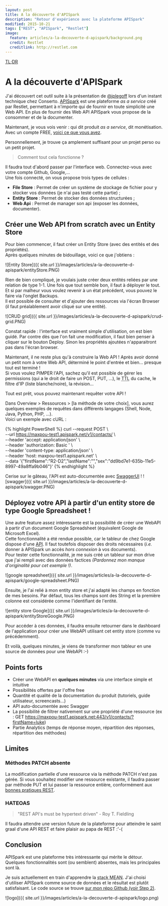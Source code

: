 ```yaml
---
layout: post
title: A la découverte d'APISpark
description: "Retour d'expérience avec la plateforme APISpark"
modified: 2015-10-21
tags: ["REST", "APISpark", "Restlet"]
image:
  feature: articles/a-la-decouverte-d-apispark/background.png
  credit: Restlet
  creditlink: http://restlet.com
---
```


[TL;DR](#points-forts)

# A la découverte d'APISpark

J'ai découvert cet outil suite à la présentation de [@jplegoff](https://twitter.com/jplegoff) lors d'un instant technique chez Conserto.
[APISpark](http://restlet.com/products/apispark/) est une plateforme *as a service* créé par Restlet, permettant à n'importe qui de fournir en toute simplicité une Web API. En plus de fournir des Web API APISpark vous propose de la consommer et de la documenter.

Maintenant, je vous vois venir : qui dit produit *as a service*, dit monétisation. Avec un compte FREE, [voici ce que vous avez](http://restlet.com/products/apispark/#pricing).

Personnellement, je trouve ça amplement suffisant pour un projet perso ou un petit projet.


> Comment tout cela fonctionne ?

Il faudra tout d'abord passer par l'interface web. Connectez-vous avec votre compte Github, Google,...  
Une fois connecté, on vous propose trois types de cellules :

* **File Store** : Permet de créer un système de stockage de fichier pour y stocker vos données (je n'ai pas testé cette partie) ;
* **Entity Store** : Permet de stocker des données structurées ;
* **Web Api** : Permet de manager son api (exposer les données, documenter).

## Créer une Web API from scratch avec un Entity Store

Pour bien commencer, il faut créer un Entity Store (avec des entités et des propriétés).  
Après quelques minutes de bidouillage, voici ce que j'obtiens :

![Entity Store]({{ site.url }}/images/articles/a-la-decouverte-d-apispark/entityStore.PNG)

Rien de bien compliqué, je voulais juste créer deux entités reliées par une relation de type 1-1. Une fois que tout semble bon, il faut à déployer le tout. Et si par malheur vous voulez revenir à un état précédent, vous pouvez le faire via l'onglet Backups.  
Il est possible de consulter et d'ajouter des ressources via l'écran Browser (il faut préalablement avoir cliqué sur une entité).

![CRUD grid]({{ site.url }}/images/articles/a-la-decouverte-d-apispark/crud-grid.PNG)

Constat rapide : l'interface est vraiment simple d'utilisation, on est bien guidé. Par contre dès que l'on fait une modification, il faut bien penser à cliquer sur le bouton Deploy. Sinon les propriétés ajoutées n'apparaitront pas dans l'écran browser.

Maintenant, il ne reste plus qu'à construire la Web API !
Après avoir donné un petit nom à votre Web API, déterminé le point d'entrée et bien... presque tout est terminé !  
Si vous voulez PIMPER l'API, sachez qu'il est possible de gérer les permissions (qui a le droit de faire un POST, PUT, ...), le <abbr title="Time To Live">TTL</abbr> du cache, le filtre d'IP (liste blanche/noire), la révision...

Tout est prêt, vous pouvez maintenant requêter votre API !  

Dans Overview > Ressources > [la méthode de votre choix], vous aurez quelques exemples de requêtes dans différents langages (Shell, Node, Java, Python, PHP, ...).  
Voici un exemple avec cURL :

{% highlight PowerShell %}
curl --request POST \  
  --url https://maxpou-test1.apispark.net/v1/contacts/ \  
  --header 'accept: application/json' \  
  --header 'authorization: Basic <yourAuthenticationKey>' \  
  --header 'content-type: application/json' \  
  --header 'host: maxpou-test1.apispark.net' \  
  --data '{"firstName":"R2-D2","lastName":"","sex":"dd9bd7e1-635b-11e5-8997-49a8ffa9b046"}'
{% endhighlight %}

Cerise sur le gâteau, l'API est auto-documentée avec [SwaggerUI](http://swagger.io/) !
![swagger]({{ site.url }}/images/articles/a-la-decouverte-d-apispark/swagger.PNG)


## Déployez votre API à partir d'un entity store de type Google Spreadsheet !

Une autre feature assez intéressante est la possibilité de créer une WebAPI à partir d'un document Google Spreadsheet (équivalent Google de Microsoft Excel).  
Cette fonctionnalité a été rendue possible, car le tableur de chez Google dispose d'une [API](https://developers.google.com/google-apps/spreadsheets/index). Il faut toutefois disposer des droits nécessaires (*i.e.* donner à APISpark un accès *hors connexion* à vos documents).  
Pour tester cette fonctionnalité, je me suis créé un tableur sur mon drive que j'ai rempli avec des données factices *(Pardonnez mon manque d'originalité pour cet exemple !)*.

![google spreadsheet]({{ site.url }}/images/articles/a-la-decouverte-d-apispark/google-spreadsheet.PNG)

Ensuite, je l'ai relié à mon entity store et j'ai adapté les champs en fonction de mes besoins. Par défaut, tous les champs sont des String et la première colonne est considérée comme l'identifiant de l'entité.

![entity store Google]({{ site.url }}/images/articles/a-la-decouverte-d-apispark/entityStoreGoogle.PNG)

Pour accéder à ces données, il faudra ensuite retourner dans le dashboard de l'application pour créer une WebAPI utilisant cet entity store (comme vu précédemment).

Et voilà, quelques minutes, je viens de transformer mon tableur en une source de données pour une WebAPI :-)


## Points forts

* Créer une WebAPI en **quelques minutes** via une interface simple et intuitive
* Possibilités offertes par l'offre free
* Quantité et qualité de la documentation du produit (tutoriels, guide utilisateur, screencasts...)
* API auto-documentée avec Swagger
* La possibilité de filtrer nativement sur une propriété d'une ressource (ex : GET https://maxpou-test1.apispark.net:443/v1/contacts/?firstName=luke)
* Partie Analytics (temps de réponse moyen, répartition des réponses, répartition des méthodes)


## Limites

### Méthodes PATCH absente

La modification partielle d'une ressource via la méthode PATCH n'est pas gérée. Si vous souhaitez modifier une ressource existante, il faudra passer par méthode PUT et lui passer la ressource entière, conformément aux [bonnes pratiques REST](http://www.maxpou.fr/rest-crud/).

### HATEOAS

> "REST API's must be hypertext driven" - Roy T. Fieldling

Il faudra attendre une version future de la plateforme pour atteindre le saint graal d'une API REST et faire plaisir au papa de REST :'-(

## Conclusion

APISpark est une plateforme très intéressante qui mérite le détour.
Quelques fonctionnalités sont (ou semblent) absentes, mais les principales sont là.  

Je suis actuellement en train d'apprendre la <abbr title="MongoDB ExpressJS AngularJS NodeJS">stack MEAN</abbr>. J'ai choisi d'utiliser APISpark comme source de données et le résultat est plutôt satisfaisant. Le code source se trouve [sur mon répo Github (voir Step 2)](https://github.com/maxpou/mean-apispark-beer).

![logo]({{ site.url }}/images/articles/a-la-decouverte-d-apispark/logo.png)
